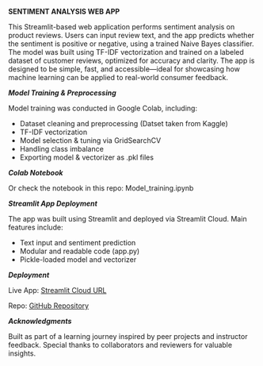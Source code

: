 **SENTIMENT ANALYSIS WEB APP**

This Streamlit-based web application performs sentiment analysis on product reviews. Users can input review text, and the app predicts whether the sentiment is positive or negative, using a trained Naive Bayes classifier. The model was built using TF-IDF vectorization and trained on a labeled dataset of customer reviews, optimized for accuracy and clarity.
The app is designed to be simple, fast, and accessible—ideal for showcasing how machine learning can be applied to real-world consumer feedback.

**_Model Training & Preprocessing_**

Model training was conducted in Google Colab, including:
- Dataset cleaning and preprocessing (Datset taken from Kaggle)
- TF-IDF vectorization
- Model selection & tuning via GridSearchCV
- Handling class imbalance
- Exporting model & vectorizer as .pkl files

**_Colab Notebook_**

Or check the notebook in this repo: Model_training.ipynb

**_Streamlit App Deployment_**

The app was built using Streamlit and deployed via Streamlit Cloud.
Main features include:
- Text input and sentiment prediction
- Modular and readable code (app.py)
- Pickle-loaded model and vectorizer

**_Deployment_**

Live App: [Streamlit Cloud URL](https://sentimentanalysisappapp-j7fjrfgcxuuwg4tkqhqhfc.streamlit.app/)

Repo: [GitHub Repository](https://github.com/Eroor402/SentimentAnalysisStreamlitApp)

**_Acknowledgments_**

Built as part of a learning journey inspired by peer projects and instructor feedback.
Special thanks to collaborators and reviewers for valuable insights.
